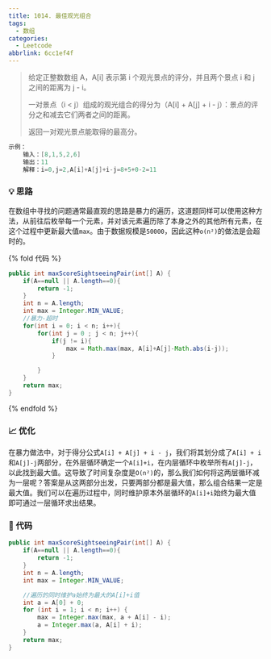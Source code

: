 ```yaml
---
title: 1014. 最佳观光组合
tags:
  - 数组
categories:
  - Leetcode
abbrlink: 6cc1ef4f
---
```


> 给定正整数数组 A，A[i] 表示第 i 个观光景点的评分，并且两个景点 i 和 j 之间的距离为 j - i。
>
> 一对景点（i < j）组成的观光组合的得分为（A[i] + A[j] + i - j）：景点的评分之和减去它们两者之间的距离。
>
> 返回一对观光景点能取得的最高分。
>

<!-- more -->

```java
示例：
    输入：[8,1,5,2,6]
    输出：11
    解释：i=0,j=2,A[i]+A[j]+i-j=8+5+0-2=11
```

### 💡 思路

在数组中寻找的问题通常最直观的思路是暴力的遍历，这道题同样可以使用这种方法，从前往后枚举每一个元素，并对该元素遍历除了本身之外的其他所有元素，在这个过程中更新最大值`max`。由于数据规模是`50000`，因此这种`o(n²)`的做法是会超时的。

{% fold 代码 %}

```java
public int maxScoreSightseeingPair(int[] A) {
    if(A==null || A.length==0){
        return -1;
    }
    int n = A.length;
    int max = Integer.MIN_VALUE;
    //暴力-超时
    for(int i = 0; i < n; i++){
        for(int j = 0 ; j < n; j++){
            if(j != i){
                max = Math.max(max, A[i]+A[j]-Math.abs(i-j));
            }

        }
    }
    return max;
}
```



{% endfold %}

### 📈 优化

在暴力做法中，对于得分公式`A[i] + A[j] + i - j`，我们将其划分成了`A[i] + i`和`A[j]-j`两部分，在外层循环确定一个`A[i]+i`，在内层循环中枚举所有`A[j]-j`，以此找到最大值。这导致了时间复杂度是`O(n²)`的，那么我们如何将这两层循环减为一层呢？答案是从这两部分出发，只要两部分都是最大值，那么组合结果一定是最大值。我们可以在遍历过程中，同时维护原本外层循环的`A[i]+i`始终为最大值即可通过一层循环求出结果。

### 🧾 代码

```java
public int maxScoreSightseeingPair(int[] A) {
    if(A==null || A.length==0){
        return -1;
    }
    int n = A.length;
    int max = Integer.MIN_VALUE;

    //遍历的同时维护a始终为最大的A[i]+i值
    int a = A[0] + 0;
    for (int i = 1; i < n; i++) {
        max = Integer.max(max, a + A[i] - i);
        a = Integer.max(a, A[i] + i);
    }
    return max;
}
```

